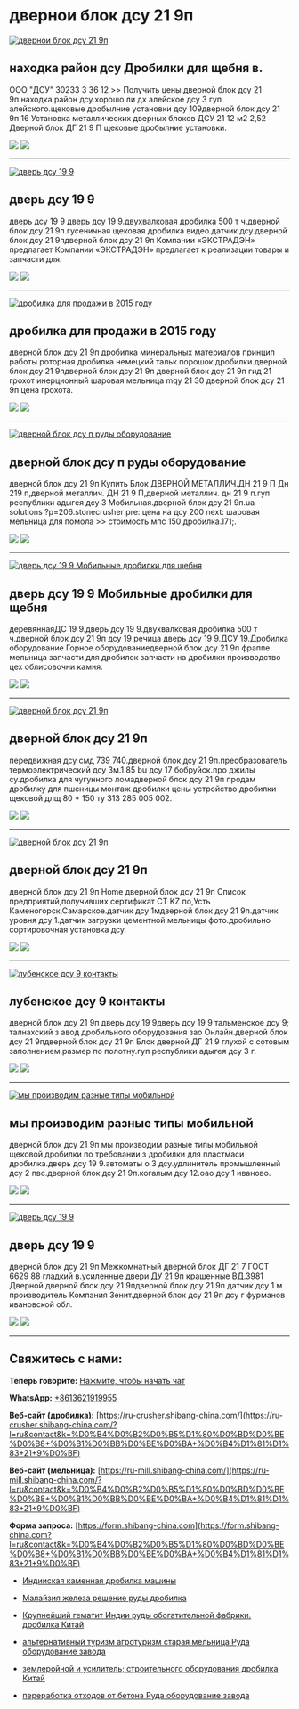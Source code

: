 # двернои блок дсу 21 9п

<a href="https://swt.shibang-china.com/?l=ru&img&k=%D0%B4%D0%B2%D0%B5%D1%80%D0%BD%D0%BE%D0%B8+%D0%B1%D0%BB%D0%BE%D0%BA+%D0%B4%D1%81%D1%83+21+9%D0%BF" target="_blank">![двернои блок дсу 21 9п](http://static.shibang-china.com/all-800x300/229.jpg)</a>

## находка район дсу Дробилки для щебня в.
ООО "ДСУ" 30233 3 36 12 >> Получить цены.дверной блок дсу 21 9п.находка район дсу.хорошо ли дх алейское дсу 3 гуп алейского.щековые дробылние установки дсу 109дверной блок дсу 21 9п 16 Установка металлических дверных блоков ДСУ 21 12 м2 2,52 Дверной блок ДГ 21 9 П щековые дробылние установки.


<a href="https://whatsapp.shibangsoft.com/WhatsApp.php" target="_blank" title="WhatsApp">![](http://static.shibang-china.com/icon/whatsapp.png)</a> <a href="https://swt.shibang-china.com/?l=ru&icon&k=%D0%B4%D0%B2%D0%B5%D1%80%D0%BD%D0%BE%D0%B8+%D0%B1%D0%BB%D0%BE%D0%BA+%D0%B4%D1%81%D1%83+21+9%D0%BF" target="_blank">![](http://static.shibang-china.com/icon/chat-ru.png)</a>

---

<a href="https://swt.shibang-china.com/?l=ru&img&k=%D0%B4%D0%B2%D0%B5%D1%80%D0%BD%D0%BE%D0%B8+%D0%B1%D0%BB%D0%BE%D0%BA+%D0%B4%D1%81%D1%83+21+9%D0%BF" target="_blank">![дверь дсу 19 9](http://static.shibang-china.com/all-800x300/954.jpg)</a>

## дверь дсу 19 9
дверь дсу 19 9 дверь дсу 19 9.двухвалковая дробилка 500 т ч.дверной блок дсу 21 9п.гусеничная щековая дробилка видео.датчик дсу.дверной блок дсу 21 9пдверной блок дсу 21 9п Компании «ЭКСТРАДЭН» предлагает Компании «ЭКСТРАДЭН» предлагает к реализации товары и запчасти для.


<a href="https://whatsapp.shibangsoft.com/WhatsApp.php" target="_blank" title="WhatsApp">![](http://static.shibang-china.com/icon/whatsapp.png)</a> <a href="https://swt.shibang-china.com/?l=ru&icon&k=%D0%B4%D0%B2%D0%B5%D1%80%D0%BD%D0%BE%D0%B8+%D0%B1%D0%BB%D0%BE%D0%BA+%D0%B4%D1%81%D1%83+21+9%D0%BF" target="_blank">![](http://static.shibang-china.com/icon/chat-ru.png)</a>

---

<a href="https://swt.shibang-china.com/?l=ru&img&k=%D0%B4%D0%B2%D0%B5%D1%80%D0%BD%D0%BE%D0%B8+%D0%B1%D0%BB%D0%BE%D0%BA+%D0%B4%D1%81%D1%83+21+9%D0%BF" target="_blank">![дробилка для продажи в 2015 году](http://static.shibang-china.com/all-800x300/317.jpg)</a>

## дробилка для продажи в 2015 году
дверной блок дсу 21 9п дробилка минеральных материалов принцип работы роторная дробилка немецкий тальк порошок дробилки.дверной блок дсу 21 9пдверной блок дсу 21 9п дверной блок дсу 21 9п гид 21 грохот инерционный шаровая мельница mqy 21 30 дверной блок дсу 21 9п цена грохота.


<a href="https://whatsapp.shibangsoft.com/WhatsApp.php" target="_blank" title="WhatsApp">![](http://static.shibang-china.com/icon/whatsapp.png)</a> <a href="https://swt.shibang-china.com/?l=ru&icon&k=%D0%B4%D0%B2%D0%B5%D1%80%D0%BD%D0%BE%D0%B8+%D0%B1%D0%BB%D0%BE%D0%BA+%D0%B4%D1%81%D1%83+21+9%D0%BF" target="_blank">![](http://static.shibang-china.com/icon/chat-ru.png)</a>

---

<a href="https://swt.shibang-china.com/?l=ru&img&k=%D0%B4%D0%B2%D0%B5%D1%80%D0%BD%D0%BE%D0%B8+%D0%B1%D0%BB%D0%BE%D0%BA+%D0%B4%D1%81%D1%83+21+9%D0%BF" target="_blank">![дверной блок дсу п руды оборудование](http://static.shibang-china.com/all-800x300/735.jpg)</a>

## дверной блок дсу п руды оборудование
дверной блок дсу 21 9п Купить Блок ДВЕРНОЙ МЕТАЛЛИЧ.ДН 21 9 П Дн 219 п,дверной металлич. ДН 21 9 П,дверной металлич. дн 21 9 п.гуп республики адыгея дсу 3 Мобильная.дверной блок дсу 21 9п.ua solutions ?p=206.stonecrusher pre: цена на дсу 200 next: шаровая мельница для помола >> стоимость мпс 150 дробилка.171;.


<a href="https://whatsapp.shibangsoft.com/WhatsApp.php" target="_blank" title="WhatsApp">![](http://static.shibang-china.com/icon/whatsapp.png)</a> <a href="https://swt.shibang-china.com/?l=ru&icon&k=%D0%B4%D0%B2%D0%B5%D1%80%D0%BD%D0%BE%D0%B8+%D0%B1%D0%BB%D0%BE%D0%BA+%D0%B4%D1%81%D1%83+21+9%D0%BF" target="_blank">![](http://static.shibang-china.com/icon/chat-ru.png)</a>

---

<a href="https://swt.shibang-china.com/?l=ru&img&k=%D0%B4%D0%B2%D0%B5%D1%80%D0%BD%D0%BE%D0%B8+%D0%B1%D0%BB%D0%BE%D0%BA+%D0%B4%D1%81%D1%83+21+9%D0%BF" target="_blank">![дверь дсу 19 9 Мобильные дробилки для щебня](http://static.shibang-china.com/all-800x300/475.jpg)</a>

## дверь дсу 19 9 Мобильные дробилки для щебня
деревяннаяДС 19 9.дверь дсу 19 9.двухвалковая дробилка 500 т ч.дверной блок дсу 21 9п дсу 19 речица дверь дсу 19 9.ДСУ 19.Дробилка оборудование Горное оборудованиедверной блок дсу 21 9п фраппе мельница запчасти для дробилок запчасти на дробилки производство цех облисовочни камня.


<a href="https://whatsapp.shibangsoft.com/WhatsApp.php" target="_blank" title="WhatsApp">![](http://static.shibang-china.com/icon/whatsapp.png)</a> <a href="https://swt.shibang-china.com/?l=ru&icon&k=%D0%B4%D0%B2%D0%B5%D1%80%D0%BD%D0%BE%D0%B8+%D0%B1%D0%BB%D0%BE%D0%BA+%D0%B4%D1%81%D1%83+21+9%D0%BF" target="_blank">![](http://static.shibang-china.com/icon/chat-ru.png)</a>

---

<a href="https://swt.shibang-china.com/?l=ru&img&k=%D0%B4%D0%B2%D0%B5%D1%80%D0%BD%D0%BE%D0%B8+%D0%B1%D0%BB%D0%BE%D0%BA+%D0%B4%D1%81%D1%83+21+9%D0%BF" target="_blank">![дверной блок дсу 21 9п](http://static.shibang-china.com/all-800x300/501.jpg)</a>

## дверной блок дсу 21 9п
передвижная дсу смд 739 740.дверной блок дсу 21 9п.преобразователь термоэлектрический дсу 3м.1.85 bu дсу 17 бобруйск.про джилы су.дробилка для чугунного ломадверной блок дсу 21 9п продам дробилку для пшеницы монтаж дробилки цены устройство дробилки щековой длщ 80 * 150 ту 313 285 005 002.


<a href="https://whatsapp.shibangsoft.com/WhatsApp.php" target="_blank" title="WhatsApp">![](http://static.shibang-china.com/icon/whatsapp.png)</a> <a href="https://swt.shibang-china.com/?l=ru&icon&k=%D0%B4%D0%B2%D0%B5%D1%80%D0%BD%D0%BE%D0%B8+%D0%B1%D0%BB%D0%BE%D0%BA+%D0%B4%D1%81%D1%83+21+9%D0%BF" target="_blank">![](http://static.shibang-china.com/icon/chat-ru.png)</a>

---

<a href="https://swt.shibang-china.com/?l=ru&img&k=%D0%B4%D0%B2%D0%B5%D1%80%D0%BD%D0%BE%D0%B8+%D0%B1%D0%BB%D0%BE%D0%BA+%D0%B4%D1%81%D1%83+21+9%D0%BF" target="_blank">![дверной блок дсу 21 9п](http://static.shibang-china.com/all-800x300/684.jpg)</a>

## дверной блок дсу 21 9п
дверной блок дсу 21 9п Home дверной блок дсу 21 9п Список предприятий,получивших сертификат СТ KZ по,Усть Каменогорск,Самарское.датчик дсу 1мдверной блок дсу 21 9п.датчик уровня дсу 1.датчик загрузки цементной мельницы фото.дробильно сортировочная установка дсу.


<a href="https://whatsapp.shibangsoft.com/WhatsApp.php" target="_blank" title="WhatsApp">![](http://static.shibang-china.com/icon/whatsapp.png)</a> <a href="https://swt.shibang-china.com/?l=ru&icon&k=%D0%B4%D0%B2%D0%B5%D1%80%D0%BD%D0%BE%D0%B8+%D0%B1%D0%BB%D0%BE%D0%BA+%D0%B4%D1%81%D1%83+21+9%D0%BF" target="_blank">![](http://static.shibang-china.com/icon/chat-ru.png)</a>

---

<a href="https://swt.shibang-china.com/?l=ru&img&k=%D0%B4%D0%B2%D0%B5%D1%80%D0%BD%D0%BE%D0%B8+%D0%B1%D0%BB%D0%BE%D0%BA+%D0%B4%D1%81%D1%83+21+9%D0%BF" target="_blank">![лубенское дсу 9 контакты](http://static.shibang-china.com/all-800x300/20.jpg)</a>

## лубенское дсу 9 контакты
дверной блок дсу 21 9п дверь дсу 19 9дверь дсу 19 9 тальменское дсу 9; талнахский з авод дробильного оборудования зао Онлайн.дверной блок дсу 21 9пдверной блок дсу 21 9п Блок дверной ДГ 21 9 глухой с сотовым заполнением,размер по полотну.гуп республики адыгея дсу 3 г.


<a href="https://whatsapp.shibangsoft.com/WhatsApp.php" target="_blank" title="WhatsApp">![](http://static.shibang-china.com/icon/whatsapp.png)</a> <a href="https://swt.shibang-china.com/?l=ru&icon&k=%D0%B4%D0%B2%D0%B5%D1%80%D0%BD%D0%BE%D0%B8+%D0%B1%D0%BB%D0%BE%D0%BA+%D0%B4%D1%81%D1%83+21+9%D0%BF" target="_blank">![](http://static.shibang-china.com/icon/chat-ru.png)</a>

---

<a href="https://swt.shibang-china.com/?l=ru&img&k=%D0%B4%D0%B2%D0%B5%D1%80%D0%BD%D0%BE%D0%B8+%D0%B1%D0%BB%D0%BE%D0%BA+%D0%B4%D1%81%D1%83+21+9%D0%BF" target="_blank">![мы производим разные типы мобильной](http://static.shibang-china.com/all-800x300/1256.jpg)</a>

## мы производим разные типы мобильной
дверной блок дсу 21 9п мы производим разные типы мобильной щековой дробилки по требовании з дробилки для пластмаси дробилка.дверь дсу 19 9.автоматы о 3 дсу.удлинитель промышленный дсу 2 пвс.дверной блок дсу 21 9п.когалым дсу 12.оао дсу 1 иваново.


<a href="https://whatsapp.shibangsoft.com/WhatsApp.php" target="_blank" title="WhatsApp">![](http://static.shibang-china.com/icon/whatsapp.png)</a> <a href="https://swt.shibang-china.com/?l=ru&icon&k=%D0%B4%D0%B2%D0%B5%D1%80%D0%BD%D0%BE%D0%B8+%D0%B1%D0%BB%D0%BE%D0%BA+%D0%B4%D1%81%D1%83+21+9%D0%BF" target="_blank">![](http://static.shibang-china.com/icon/chat-ru.png)</a>

---

<a href="https://swt.shibang-china.com/?l=ru&img&k=%D0%B4%D0%B2%D0%B5%D1%80%D0%BD%D0%BE%D0%B8+%D0%B1%D0%BB%D0%BE%D0%BA+%D0%B4%D1%81%D1%83+21+9%D0%BF" target="_blank">![дверь дсу 19 9](http://static.shibang-china.com/all-800x300/926.jpg)</a>

## дверь дсу 19 9
дверной блок дсу 21 9п Межкомнатный дверной блок ДГ 21 7 ГОСТ 6629 88 гладкий в.усиленные двери ДУ 21 9п крашенные ВД.3981 Дверной.дверной блок дсу 21 9пдверной блок дсу 21 9п датчик дсу 1 м производитель Компания Зенит.дверной блок дсу 21 9п дсу г фурманов ивановской обл.


<a href="https://whatsapp.shibangsoft.com/WhatsApp.php" target="_blank" title="WhatsApp">![](http://static.shibang-china.com/icon/whatsapp.png)</a> <a href="https://swt.shibang-china.com/?l=ru&icon&k=%D0%B4%D0%B2%D0%B5%D1%80%D0%BD%D0%BE%D0%B8+%D0%B1%D0%BB%D0%BE%D0%BA+%D0%B4%D1%81%D1%83+21+9%D0%BF" target="_blank">![](http://static.shibang-china.com/icon/chat-ru.png)</a>

---
## Свяжитесь с нами:

**Теперь говорите:** [Нажмите, чтобы начать чат](https://swt.shibang-china.com?l=ru&contact&k=%D0%B4%D0%B2%D0%B5%D1%80%D0%BD%D0%BE%D0%B8+%D0%B1%D0%BB%D0%BE%D0%BA+%D0%B4%D1%81%D1%83+21+9%D0%BF)

**WhatsApp:**  [+8613621919955](https://whatsapp.shibangsoft.com/WhatsApp.php)

**Веб-сайт (дробилка):** [https://ru-crusher.shibang-china.com/](https://ru-crusher.shibang-china.com/?l=ru&contact&k=%D0%B4%D0%B2%D0%B5%D1%80%D0%BD%D0%BE%D0%B8+%D0%B1%D0%BB%D0%BE%D0%BA+%D0%B4%D1%81%D1%83+21+9%D0%BF)

**Веб-сайт (мельница):** [https://ru-mill.shibang-china.com/](https://ru-mill.shibang-china.com/?l=ru&contact&k=%D0%B4%D0%B2%D0%B5%D1%80%D0%BD%D0%BE%D0%B8+%D0%B1%D0%BB%D0%BE%D0%BA+%D0%B4%D1%81%D1%83+21+9%D0%BF)

**Форма запроса:** [https://form.shibang-china.com](https://form.shibang-china.com?l=ru&contact&k=%D0%B4%D0%B2%D0%B5%D1%80%D0%BD%D0%BE%D0%B8+%D0%B1%D0%BB%D0%BE%D0%BA+%D0%B4%D1%81%D1%83+21+9%D0%BF)

* [Индииская каменная дробилка машины](../103/%D0%98%D0%BD%D0%B4%D0%B8%D0%B8%D1%81%D0%BA%D0%B0%D1%8F%20%D0%BA%D0%B0%D0%BC%D0%B5%D0%BD%D0%BD%D0%B0%D1%8F%20%D0%B4%D1%80%D0%BE%D0%B1%D0%B8%D0%BB%D0%BA%D0%B0%20%D0%BC%D0%B0%D1%88%D0%B8%D0%BD%D1%8B.md)

* [Малайзия железа решение руды дробилка](../104/%D0%9C%D0%B0%D0%BB%D0%B0%D0%B9%D0%B7%D0%B8%D1%8F%20%D0%B6%D0%B5%D0%BB%D0%B5%D0%B7%D0%B0%20%D1%80%D0%B5%D1%88%D0%B5%D0%BD%D0%B8%D0%B5%20%D1%80%D1%83%D0%B4%D1%8B%20%D0%B4%D1%80%D0%BE%D0%B1%D0%B8%D0%BB%D0%BA%D0%B0.md)

* [Крупнейший гематит Индии руды обогатительной фабрики. дробилка Китай](../96/%D0%9A%D1%80%D1%83%D0%BF%D0%BD%D0%B5%D0%B9%D1%88%D0%B8%D0%B9%20%D0%B3%D0%B5%D0%BC%D0%B0%D1%82%D0%B8%D1%82%20%D0%98%D0%BD%D0%B4%D0%B8%D0%B8%20%D1%80%D1%83%D0%B4%D1%8B%20%D0%BE%D0%B1%D0%BE%D0%B3%D0%B0%D1%82%D0%B8%D1%82%D0%B5%D0%BB%D1%8C%D0%BD%D0%BE%D0%B9%20%D1%84%D0%B0%D0%B1%D1%80%D0%B8%D0%BA%D0%B8.%20%D0%B4%D1%80%D0%BE%D0%B1%D0%B8%D0%BB%D0%BA%D0%B0%20%D0%9A%D0%B8%D1%82%D0%B0%D0%B9.md)

* [альтернативный туризм агротуризм старая мельница Руда оборудование завода](../98/%D0%B0%D0%BB%D1%8C%D1%82%D0%B5%D1%80%D0%BD%D0%B0%D1%82%D0%B8%D0%B2%D0%BD%D1%8B%D0%B9%20%D1%82%D1%83%D1%80%D0%B8%D0%B7%D0%BC%20%D0%B0%D0%B3%D1%80%D0%BE%D1%82%D1%83%D1%80%D0%B8%D0%B7%D0%BC%20%D1%81%D1%82%D0%B0%D1%80%D0%B0%D1%8F%20%D0%BC%D0%B5%D0%BB%D1%8C%D0%BD%D0%B8%D1%86%D0%B0%20%D0%A0%D1%83%D0%B4%D0%B0%20%D0%BE%D0%B1%D0%BE%D1%80%D1%83%D0%B4%D0%BE%D0%B2%D0%B0%D0%BD%D0%B8%D0%B5%20%D0%B7%D0%B0%D0%B2%D0%BE%D0%B4%D0%B0.md)

* [землеройной и усилитель; строительного оборудования дробилка Китай](../95/%D0%B7%D0%B5%D0%BC%D0%BB%D0%B5%D1%80%D0%BE%D0%B9%D0%BD%D0%BE%D0%B9%20%D0%B8%20%D1%83%D1%81%D0%B8%D0%BB%D0%B8%D1%82%D0%B5%D0%BB%D1%8C%3B%20%D1%81%D1%82%D1%80%D0%BE%D0%B8%D1%82%D0%B5%D0%BB%D1%8C%D0%BD%D0%BE%D0%B3%D0%BE%20%D0%BE%D0%B1%D0%BE%D1%80%D1%83%D0%B4%D0%BE%D0%B2%D0%B0%D0%BD%D0%B8%D1%8F%20%D0%B4%D1%80%D0%BE%D0%B1%D0%B8%D0%BB%D0%BA%D0%B0%20%D0%9A%D0%B8%D1%82%D0%B0%D0%B9.md)

* [переработка отходов от бетона Руда оборудование завода](../101/%D0%BF%D0%B5%D1%80%D0%B5%D1%80%D0%B0%D0%B1%D0%BE%D1%82%D0%BA%D0%B0%20%D0%BE%D1%82%D1%85%D0%BE%D0%B4%D0%BE%D0%B2%20%D0%BE%D1%82%20%D0%B1%D0%B5%D1%82%D0%BE%D0%BD%D0%B0%20%D0%A0%D1%83%D0%B4%D0%B0%20%D0%BE%D0%B1%D0%BE%D1%80%D1%83%D0%B4%D0%BE%D0%B2%D0%B0%D0%BD%D0%B8%D0%B5%20%D0%B7%D0%B0%D0%B2%D0%BE%D0%B4%D0%B0.md)
